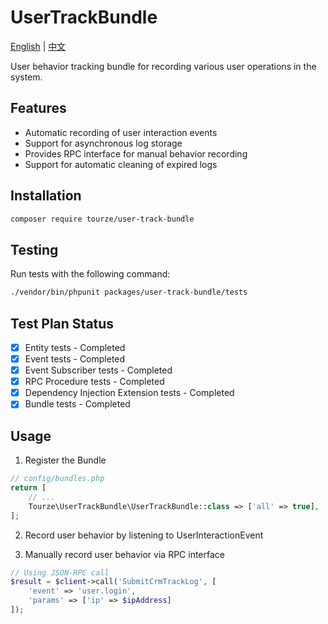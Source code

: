 # UserTrackBundle

[English](README.md) | [中文](README.zh-CN.md)

User behavior tracking bundle for recording various user operations in the system.

## Features

- Automatic recording of user interaction events
- Support for asynchronous log storage
- Provides RPC interface for manual behavior recording
- Support for automatic cleaning of expired logs

## Installation

```bash
composer require tourze/user-track-bundle
```

## Testing

Run tests with the following command:

```bash
./vendor/bin/phpunit packages/user-track-bundle/tests
```

## Test Plan Status

- [x] Entity tests - Completed
- [x] Event tests - Completed
- [x] Event Subscriber tests - Completed
- [x] RPC Procedure tests - Completed
- [x] Dependency Injection Extension tests - Completed
- [x] Bundle tests - Completed

## Usage

1. Register the Bundle

```php
// config/bundles.php
return [
    // ...
    Tourze\UserTrackBundle\UserTrackBundle::class => ['all' => true],
];
```

2. Record user behavior by listening to UserInteractionEvent

3. Manually record user behavior via RPC interface

```php
// Using JSON-RPC call
$result = $client->call('SubmitCrmTrackLog', [
    'event' => 'user.login',
    'params' => ['ip' => $ipAddress]
]);
```
